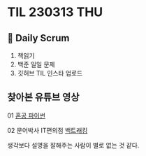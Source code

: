 # TIL 230313 THU

## 🧸 Daily Scrum

1. 책읽기
2. 백준 일일 문제
3. 깃허브 TIL 인스타 업로드

## 찾아본 유튜브 영상

01 [혼공 파이썬](https://www.youtube.com/watch?v=8vEM2ja8rN8&list=PLBXuLgInP-5n2fvfXHU9mHVuWBgAKpHNi&index=49&t=2s)

02 문어박사 IT편의점 [백트래킹](https://www.youtube.com/watch?v=WUq13ACJmB8&list=PLodgw23vNd_U66omABrprSwJBZhKPFGMM&index=20)

생각보다 설명을 잘해주는 사람이 별로 없는 것 같다.
